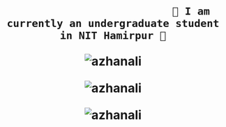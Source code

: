 <h1 align="center"Hola, I am Azhan Ali !👋</h1>



  
                             🌱 I am currently an undergraduate student in NIT Hamirpur 🌱




<p align="center"><img src="https://github-readme-stats.vercel.app/api?username=azhanali&show_icons=true" alt="azhanali" /></p>

<p align="center"> <img src="https://komarev.com/ghpvc/?username=azhanali" alt="azhanali" /> </p>


<p align="center"><img src="https://github-readme-stats.vercel.app/api/top-langs/?username=azhanali" alt="azhanali" /></p>
